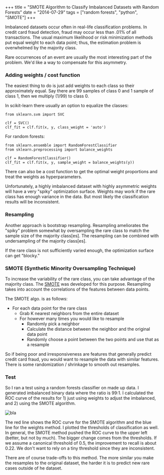 +++
title = "SMOTE Algorithm to Classify Imbalanced Datasets with Random Forests"
date = "2014-07-29"
tags = ["random forests", "python", "SMOTE"]
+++

Imbalanced datasets occur often in real-life classification problems. In credit card fraud detection, fraud may occur less than .01% of all transactions. The usual maximum likelihood or risk minimization methods put equal weight to each data point; thus, the estimation problem is overwhelmed by the majority class. 

Rare occurrences of an event are usually the most interesting part of the problem. We'd like a way to compensate for this asymmetry. 

### Adding weights / cost function

The easiest thing to do is just add weights to each class so their approximately equal. Say there are 99 samples of class 0 and 1 sample of class 1, then we multiply (1/99) to class 0.

In scikit-learn there usually an option to equalize the classes:

    from sklearn.svm import SVC

    clf = SVC()
    clf_fit = clf.fit(x, y, class_weight = 'auto')

For random forests:

    from sklearn.ensemble import RandomForestClassifier
    from sklearn.preprocessing import balance_weights

    clf = RandomForestClassifier()
    clf_fit = clf.fit(x, y, sample_weight = balance_weights(y))

There can also be a cost function to get the optimal weight proportions and treat the weights as hyperparameters.

Unfortunately, a highly imbalanced dataset with highly asymmetric weights will have a very "spiky" optimization surface. Weights may work if the rare class has enough variance in the data. But most likely the classification results will be inconsistent.

### Resampling

Another approach is bootstrap resampling. Resampling ameliorates the "spiky" problem somewhat by oversampling the rare class to match the sample size of the majority class[es]. The resampling can be combined with undersampling of the majority class[es].

If the rare class is not sufficiently varied enough, the optimization surface can get "blocky."

### SMOTE (Synthetic Minority Oversampling Technique)

To increase the variability of the rare class, you can take advantage of the majority class. The [SMOTE](https://www.jair.org/media/953/live-953-2037-jair.pdf) was developed for this purpose. Resampling takes into account the correlations of the features between data points.

The SMOTE algo. is as follows:

* For each data point for the rare class
    * Grab K nearest neighbors from the entire dataset
    * For however many times you would like to resample
        * Randomly pick a neighbor
        * Calculate the distance between the neighbor and the original data point
        * Randomly choose a point between the two points and use that as a resample

So if being poor and irresponsiveness are features that generally predict credit card fraud, you would want to resample the data with similar features. There is some randomization / shrinkage to smooth out resamples. 

### Test

So I ran a test using a random forests classifier on made up data. I generated imbalanced binary data where the ratio is 99:1. I calculated the ROC curve of the results for 1) just using weights to adjust the imbalanced, and 2) using the SMOTE algorithm.

<!-- Full code in a [Gist](https://gist.github.com/tokestermw/487971ee8b297f5749d1). -->

![bla](../../images/ROC_two.png)

The red line shows the ROC curve for the SMOTE algorithm and the blue line for the weights method. I plotted the thresholds of classification as well. In general, the SMOTE method pushed the ROC curve to the upper left (better, but not by much). The bigger change comes from the thresholds. If we assume a canonical threshold of 0.5, the improvement to recall is about 0.22. We don't want to rely on a tiny threshold since they are inconsistent. 

There are of course trade-offs to this method. The more similar you make the resamples to the original dataset, the harder it is to predict new rare cases outside of he dataset.


